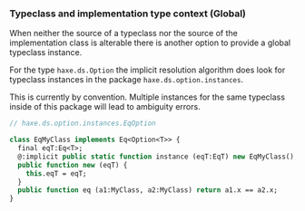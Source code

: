 ### Typeclass and implementation type context (Global)

When neither the source of a typeclass nor the source of the implementation class is
alterable there is another option to provide a global typeclass instance.

For the type `haxe.ds.Option` the implicit resolution algorithm 
does look for typeclass instances in the package `haxe.ds.option.instances`. 

This is currently by convention. Multiple instances for the same typeclass inside of this package will lead to ambiguity errors.

```haxe
// haxe.ds.option.instances.EqOption

class EqMyClass implements Eq<Option<T>> {
  final eqT:Eq<T>;
  @:implicit public static function instance (eqT:EqT) new EqMyClass();
  public function new (eqT) {
    this.eqT = eqT;
  }
  public function eq (a1:MyClass, a2:MyClass) return a1.x == a2.x;
}
```
